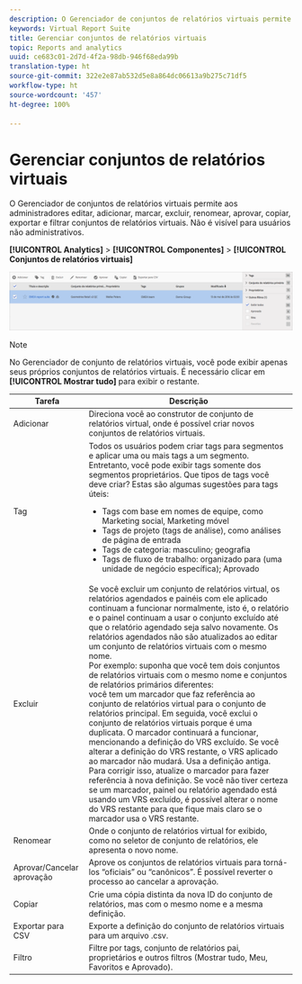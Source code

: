 ```yaml
---
description: O Gerenciador de conjuntos de relatórios virtuais permite aos administradores editar, adicionar, marcar, excluir, renomear, aprovar, copiar, exportar e filtrar conjuntos de relatórios virtuais. Não é visível para usuários não administrativos.
keywords: Virtual Report Suite
title: Gerenciar conjuntos de relatórios virtuais
topic: Reports and analytics
uuid: ce683c01-2d7d-4f2a-98db-946f68eda99b
translation-type: ht
source-git-commit: 322e2e87ab532d5e8a864dc06613a9b275c71df5
workflow-type: ht
source-wordcount: '457'
ht-degree: 100%

---
```



# Gerenciar conjuntos de relatórios virtuais

O Gerenciador de conjuntos de relatórios virtuais permite aos administradores editar, adicionar, marcar, excluir, renomear, aprovar, copiar, exportar e filtrar conjuntos de relatórios virtuais. Não é visível para usuários não administrativos.

**[!UICONTROL Analytics]** > **[!UICONTROL Componentes]** > **[!UICONTROL Conjuntos de relatórios virtuais]**

![](assets/vrs-manage.png)

>[!NOTE]
>
>No Gerenciador de conjunto de relatórios virtuais, você pode exibir apenas seus próprios conjuntos de relatórios virtuais. É necessário clicar em **[!UICONTROL Mostrar tudo]** para exibir o restante.

| Tarefa | Descrição |
|--- |--- |
| Adicionar | Direciona você ao construtor de conjunto de relatórios virtual, onde é possível criar novos conjuntos de relatórios virtuais. |
| Tag | Todos os usuários podem criar tags para segmentos e aplicar uma ou mais tags a um segmento. Entretanto, você pode exibir tags somente dos segmentos proprietários. Que tipos de tags você deve criar? Estas são algumas sugestões para tags úteis:<ul><li>Tags com base em nomes de equipe, como Marketing social, Marketing móvel</li><li>Tags de projeto (tags de análise), como análises de página de entrada</li><li>Tags de categoria: masculino; geografia</li><li>Tags de fluxo de trabalho: organizado para (uma unidade de negócio específica); Aprovado</li></ul> |
| Excluir | Se você excluir um conjunto de relatórios virtual, os relatórios agendados e painéis com ele aplicado continuam a funcionar normalmente, isto é, o relatório e o painel continuam a usar o conjunto excluído até que o relatório agendado seja salvo novamente.  Os relatórios agendados não são atualizados ao editar um conjunto de relatórios virtuais com o mesmo nome.<br>Por exemplo: suponha que você tem dois conjuntos de relatórios virtuais com o mesmo nome e conjuntos de relatórios primários diferentes:<br>você tem um marcador que faz referência ao conjunto de relatórios virtual para o conjunto de relatórios principal. Em seguida, você exclui o conjunto de relatórios virtuais porque é uma duplicata. O marcador continuará a funcionar, mencionando a definição do VRS excluído. Se você alterar a definição do VRS restante, o VRS aplicado ao marcador não mudará. Usa a definição antiga. Para corrigir isso, atualize o marcador para fazer referência à nova definição. Se você não tiver certeza se um marcador, painel ou relatório agendado está usando um VRS excluído, é possível alterar o nome do VRS restante para que fique mais claro se o marcador usa o VRS restante. |
| Renomear | Onde o conjunto de relatórios virtual for exibido, como no seletor de conjunto de relatórios, ele apresenta o novo nome. |
| Aprovar/Cancelar aprovação | Aprove os conjuntos de relatórios virtuais para torná-los “oficiais” ou “canônicos”. É possível reverter o processo ao cancelar a aprovação. |
| Copiar | Crie uma cópia distinta da nova ID do conjunto de relatórios, mas com o mesmo nome e a mesma definição. |
| Exportar para CSV | Exporte a definição do conjunto de relatórios virtuais para um arquivo .csv. |
| Filtro | Filtre por tags, conjunto de relatórios pai, proprietários e outros filtros (Mostrar tudo, Meu, Favoritos e Aprovado). |
